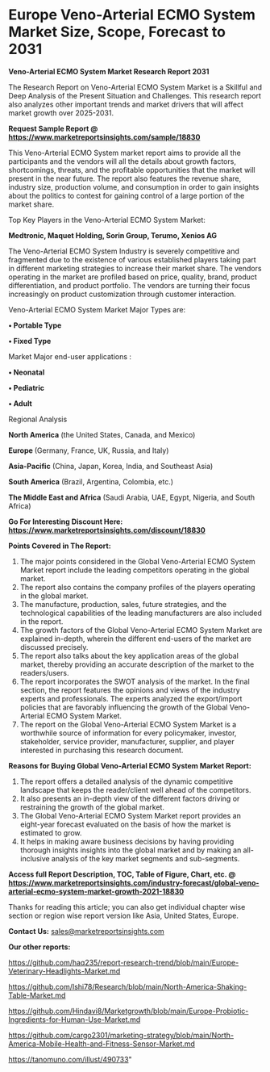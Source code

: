 # Europe Veno-Arterial ECMO System Market Size, Scope, Forecast to 2031

<strong>Veno-Arterial ECMO System Market Research Report 2031</strong>

The Research Report on Veno-Arterial ECMO System Market is a Skillful and Deep Analysis of the Present Situation and Challenges. This research report also analyzes other important trends and market drivers that will affect market growth over 2025-2031.

<strong>Request Sample Report @ <a href=https://www.marketreportsinsights.com/sample/18830>https://www.marketreportsinsights.com/sample/18830</a></strong>

This Veno-Arterial ECMO System market report aims to provide all the participants and the vendors will all the details about growth factors, shortcomings, threats, and the profitable opportunities that the market will present in the near future. The report also features the revenue share, industry size, production volume, and consumption in order to gain insights about the politics to contest for gaining control of a large portion of the market share.

Top Key Players in the Veno-Arterial ECMO System Market:

<strong>Medtronic, Maquet Holding, Sorin Group, Terumo, Xenios AG</strong>

The Veno-Arterial ECMO System Industry is severely competitive and fragmented due to the existence of various established players taking part in different marketing strategies to increase their market share. The vendors operating in the market are profiled based on price, quality, brand, product differentiation, and product portfolio. The vendors are turning their focus increasingly on product customization through customer interaction.

Veno-Arterial ECMO System Market Major Types are:

<strong>• Portable Type

• Fixed Type</strong>

Market Major end-user applications :

<strong>• Neonatal

• Pediatric

• Adult</strong>

Regional Analysis

</u><strong><b>North America</b></strong> (the United States, Canada, and Mexico)

<strong><b>Europe </b></strong>(Germany, France, UK, Russia, and Italy)

<strong><b>Asia-Pacific</b></strong> (China, Japan, Korea, India, and Southeast Asia)

<strong><b>South America</b></strong> (Brazil, Argentina, Colombia, etc.)

<strong><b>The Middle East and Africa</b></strong> (Saudi Arabia, UAE, Egypt, Nigeria, and South Africa)

<strong>Go For Interesting Discount Here: <a href=https://www.marketreportsinsights.com/discount/18830>https://www.marketreportsinsights.com/discount/18830</a></strong>

<strong>Points Covered in The Report:</strong>
<ol>
  <li>The major points considered in the Global Veno-Arterial ECMO System Market report include the leading competitors operating in the global market.</li>
  <li>The report also contains the company profiles of the players operating in the global market.</li>
  <li>The manufacture, production, sales, future strategies, and the technological capabilities of the leading manufacturers are also included in the report.</li>
  <li>The growth factors of the Global Veno-Arterial ECMO System Market are explained in-depth, wherein the different end-users of the market are discussed precisely.</li>
  <li>The report also talks about the key application areas of the global market, thereby providing an accurate description of the market to the readers/users.</li>
  <li>The report incorporates the SWOT analysis of the market. In the final section, the report features the opinions and views of the industry experts and professionals. The experts analyzed the export/import policies that are favorably influencing the growth of the Global Veno-Arterial ECMO System Market.</li>
  <li>The report on the Global Veno-Arterial ECMO System Market is a worthwhile source of information for every policymaker, investor, stakeholder, service provider, manufacturer, supplier, and player interested in purchasing this research document.</li>
</ol>
<strong>Reasons for Buying Global Veno-Arterial ECMO System Market Report:</strong>

<ol>
  <li>The report offers a detailed analysis of the dynamic competitive landscape that keeps the reader/client well ahead of the competitors.</li>
  <li>It also presents an in-depth view of the different factors driving or restraining the growth of the global market.</li>
  <li>The Global Veno-Arterial ECMO System Market report provides an eight-year forecast evaluated on the basis of how the market is estimated to grow.</li>
  <li>It helps in making aware business decisions by having providing thorough insights insights into the global market and by making an all-inclusive analysis of the key market segments and sub-segments.</li>
</ol>
<strong>Access full Report Description, TOC, Table of Figure, Chart, etc. @ <a href=https://www.marketreportsinsights.com/industry-forecast/global-veno-arterial-ecmo-system-market-growth-2021-18830>https://www.marketreportsinsights.com/industry-forecast/global-veno-arterial-ecmo-system-market-growth-2021-18830</a></strong>


Thanks for reading this article; you can also get individual chapter wise section or region wise report version like Asia, United States, Europe.

<strong>Contact Us:</strong>
sales@marketreportsinsights.com

<strong>Our other reports:</strong>

<a href=https://github.com/haq235/report-research-trend/blob/main/Europe-Veterinary-Headlights-Market.md>https://github.com/haq235/report-research-trend/blob/main/Europe-Veterinary-Headlights-Market.md</a>

<a href=https://github.com/Ishi78/Research/blob/main/North-America-Shaking-Table-Market.md>https://github.com/Ishi78/Research/blob/main/North-America-Shaking-Table-Market.md</a>

<a href=https://github.com/Hindavi8/Marketgrowth/blob/main/Europe-Probiotic-Ingredients-for-Human-Use-Market.md>https://github.com/Hindavi8/Marketgrowth/blob/main/Europe-Probiotic-Ingredients-for-Human-Use-Market.md</a>

<a href=https://github.com/cargo2301/marketing-strategy/blob/main/North-America-Mobile-Health-and-Fitness-Sensor-Market.md>https://github.com/cargo2301/marketing-strategy/blob/main/North-America-Mobile-Health-and-Fitness-Sensor-Market.md</a>

<a href=https://tanomuno.com/illust/490733>https://tanomuno.com/illust/490733</a>"
